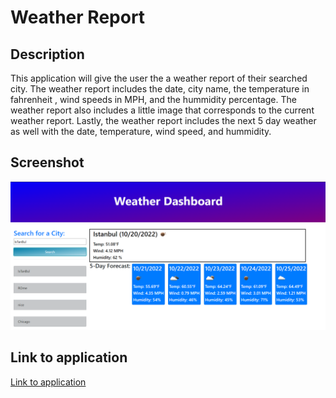 # Weather Report

## Description
This application will give the user the a weather report of their searched city. The weather report includes the date, city name, the temperature in fahrenheit , wind speeds in MPH, and the hummidity percentage. The weather report also includes a little image that corresponds to the current weather report. Lastly, the weather report includes the next 5 day weather as well with the date, temperature, wind speed, and hummidity.

## Screenshot

![screenshot](./img/Screenshot%20(61).png)

## Link to application
[Link to application](https://alicelikay.github.io/6-ali-weather-report/)
